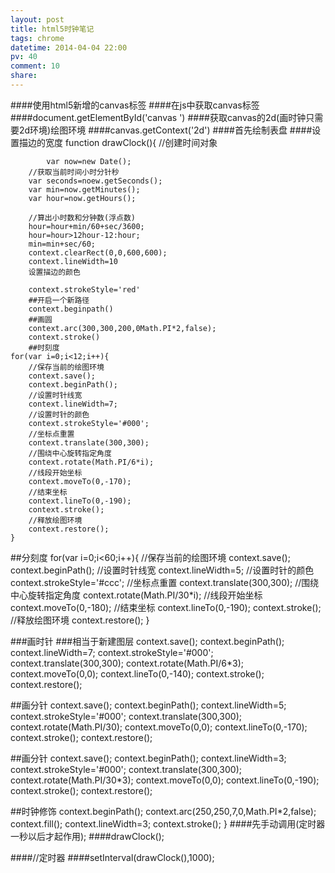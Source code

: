 ```yaml
---
layout: post
title: html5时钟笔记
tags: chrome
datetime: 2014-04-04 22:00
pv: 40
comment: 10
share: 
---
```


####使用html5新增的canvas标签
####在js中获取canvas标签
####document.getElementById('canvas ')
####获取canvas的2d(画时钟只需要2d环境)绘图环境
####canvas.getContext('2d')
####首先绘制表盘
####设置描边的宽度
	function drawClock(){
	//创建时间对象

			var now=new Date();
		//获取当前时间小时分针秒
		var seconds=noew.getSeconds();
		var min=now.getMinutes();
		var hour=now.getHours();

		//算出小时数和分钟数(浮点数)
		hour=hour+min/60+sec/3600;
		hour=hour>12hour-12:hour;
		min=min+sec/60;	
		context.clearRect(0,0,600,600);
		context.lineWidth=10
		设置描边的颜色
	
		context.strokeStyle='red'
		##开启一个新路径
		context.beginpath()
		##画圆
		context.arc(300,300,200,0Math.PI*2,false);
		context.stroke()
		##时刻度
	for(var i=0;i<12;i++){
		//保存当前的绘图环境
		context.save();
		context.beginPath();
		//设置时针线宽
		context.lineWidth=7;
		//设置时针的颜色
		context.strokeStyle='#000';
		//坐标点重置
		context.translate(300,300);
		//围绕中心旋转指定角度
		context.rotate(Math.PI/6*i);
		//线段开始坐标
		context.moveTo(0,-170);
		//结束坐标
		context.lineTo(0,-190);
		context.stroke();
		//释放绘图环境
		context.restore();
	}
##分刻度
	for(var i=0;i<60;i++){
		//保存当前的绘图环境
		context.save();
		context.beginPath();
		//设置时针线宽
		context.lineWidth=5;
		//设置时针的颜色
		context.strokeStyle='#ccc';
		//坐标点重置
		context.translate(300,300);
		//围绕中心旋转指定角度
		context.rotate(Math.PI/30*i);
		//线段开始坐标
		context.moveTo(0,-180);
		//结束坐标
		context.lineTo(0,-190);
		context.stroke();
		//释放绘图环境
		context.restore();
	}

###画时针
###相当于新建图层
	context.save();
	context.beginPath();
	context.lineWidth=7;
	context.strokeStyle='#000';
	context.translate(300,300);
	context.rotate(Math.PI/6*3);
	context.moveTo(0,0);
	context.lineTo(0,-140);
	context.stroke();
	context.restore();

##画分针
	context.save();
	context.beginPath();
	context.lineWidth=5;
	context.strokeStyle='#000';
	context.translate(300,300);
	context.rotate(Math.PI/30);
	context.moveTo(0,0);
	context.lineTo(0,-170);
	context.stroke();
	context.restore();

##画分针
	context.save();
	context.beginPath();
	context.lineWidth=3;
	context.strokeStyle='#000';
	context.translate(300,300);
	context.rotate(Math.PI/30*3);
	context.moveTo(0,0);
	context.lineTo(0,-190);
	context.stroke();
	context.restore();

##时钟修饰
	context.beginPath();
	context.arc(250,250,7,0,Math.PI*2,false);
	context.fill();
	context.lineWidth=3;
	context.stroke();
	}
####先手动调用(定时器一秒以后才起作用);
####drawClock();

####//定时器
####setInterval(drawClock(),1000);